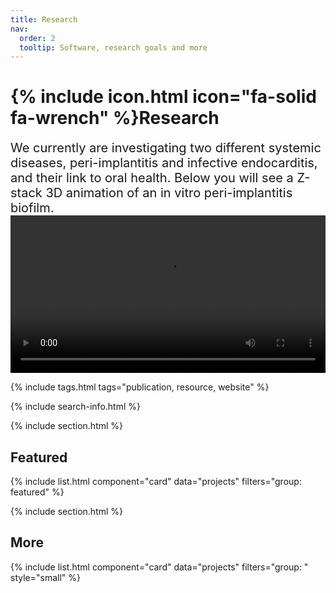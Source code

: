 ```yaml
---
title: Research
nav:
  order: 2
  tooltip: Software, research goals and more
---
```


# {% include icon.html icon="fa-solid fa-wrench" %}Research

<span style="font-size: 20px;">
We currently are investigating two different systemic diseases, peri-implantitis and infective endocarditis, and their link to oral health. Below you will see a Z-stack 3D animation of an in vitro peri-implantitis biofilm.
</span>

<div style="text-align: center;">
  <video width="100%" height="auto" controls>
    <source src="/images/cell5.mp4" type="video/mp4">
    Your browser does not support the video tag.
  </video>
</div>

{% include tags.html tags="publication, resource, website" %}

{% include search-info.html %}

{% include section.html %}

## Featured

{% include list.html component="card" data="projects" filters="group: featured" %}

{% include section.html %}

## More

{% include list.html component="card" data="projects" filters="group: " style="small" %}
